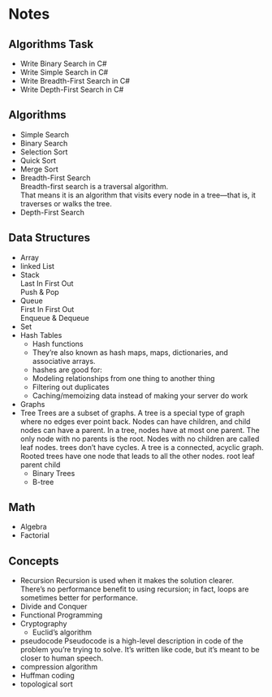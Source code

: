 # Notes

## Algorithms Task

- Write Binary Search in C#
- Write Simple Search in C#
- Write Breadth-First Search in C#
- Write Depth-First Search in C#

## Algorithms

- Simple Search
- Binary Search
- Selection Sort
- Quick Sort
- Merge Sort
- Breadth-First Search  
  Breadth-first search is a traversal algorithm.  
  That means it is an algorithm that visits every node in a tree—that is, it traverses or walks the tree.
- Depth-First Search

## Data Structures

- Array
- linked List
- Stack  
  Last In First Out  
  Push & Pop
- Queue  
  First In First Out  
  Enqueue & Dequeue
- Set
- Hash Tables
  - Hash functions
  - They’re also known as hash maps, maps, dictionaries, and associative arrays.
  - hashes are good for:
  - Modeling relationships from one thing to another thing
  - Filtering out duplicates
  - Caching/memoizing data instead of making your server do work
- Graphs
- Tree
  Trees are a subset of graphs.
  A tree is a special type of graph where no edges ever point back.
  Nodes can have children, and child nodes can have a parent.
  In a tree, nodes have at most one parent.
  The only node with no parents is the root.
  Nodes with no children are called leaf nodes.
  trees don’t have cycles.
  A tree is a connected, acyclic graph.
  Rooted trees have one node that leads to all the other nodes.
  root
  leaf
  parent
  child
  - Binary Trees
  - B-tree

## Math

- Algebra
- Factorial

## Concepts

- Recursion
  Recursion is used when it makes the solution clearer.  
  There’s no performance benefit to using recursion; in fact, loops are sometimes better for performance.
- Divide and Conquer
- Functional Programming
- Cryptography
  - Euclid’s algorithm
- pseudocode
  Pseudocode is a high-level description in code of the problem you’re trying to solve.
  It’s written like code, but it’s meant to be closer to human speech.
- compression algorithm
- Huffman coding
- topological sort
